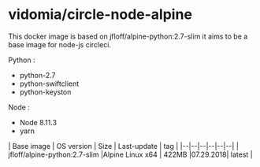 

#  vidomia/circle-node-alpine 

This docker image is based on jfloff/alpine-python:2.7-slim
it aims to be a base image for node-js circleci. 

Python :
*   python-2.7
*   python-swiftclient
*   python-keyston

Node :
  *   Node 8.11.3
  *   yarn

| Base image | OS version |   Size  |  Last-update   | tag |
 |--|--|--|--|--|--|
| jfloff/alpine-python:2.7-slim |Alpine Linux x64 | 422MB |07.29.2018| latest |